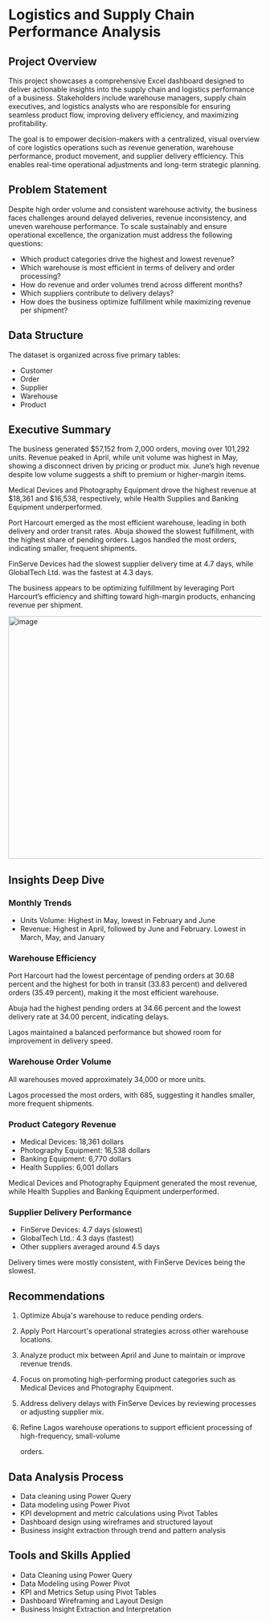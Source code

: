 # Logistics and Supply Chain Performance Analysis

## Project Overview

This project showcases a comprehensive Excel dashboard designed to deliver actionable insights into the supply chain and logistics performance of a business. Stakeholders include warehouse managers, supply chain executives, and logistics analysts who are responsible for ensuring seamless product flow, improving delivery efficiency, and maximizing profitability.

The goal is to empower decision-makers with a centralized, visual overview of core logistics operations such as revenue generation, warehouse performance, product movement, and supplier delivery efficiency. This enables real-time operational adjustments and long-term strategic planning.

## Problem Statement

Despite high order volume and consistent warehouse activity, the business faces challenges around delayed deliveries, revenue inconsistency, and uneven warehouse performance. To scale sustainably and ensure operational excellence, the organization must address the following questions:

* Which product categories drive the highest and lowest revenue?
* Which warehouse is most efficient in terms of delivery and order processing?
* How do revenue and order volumes trend across different months?
* Which suppliers contribute to delivery delays?
* How does the business optimize fulfillment while maximizing revenue per shipment?

## Data Structure

The dataset is organized across five primary tables:

* Customer
* Order
* Supplier
* Warehouse
* Product

## Executive Summary

The business generated $57,152 from 2,000 orders, moving over 101,292 units. Revenue peaked in April, while unit volume was highest in May, showing a disconnect driven by pricing or product mix. June’s high revenue despite low volume suggests a shift to premium or higher-margin items.

Medical Devices and Photography Equipment drove the highest revenue at $18,361 and $16,538, respectively, while Health Supplies and Banking Equipment underperformed.

Port Harcourt emerged as the most efficient warehouse, leading in both delivery and order transit rates. Abuja showed the slowest fulfillment, with the highest share of pending orders. Lagos handled the most orders, indicating smaller, frequent shipments.

FinServe Devices had the slowest supplier delivery time at 4.7 days, while GlobalTech Ltd. was the fastest at 4.3 days.

The business appears to be optimizing fulfillment by leveraging Port Harcourt’s efficiency and shifting toward high-margin products, enhancing revenue per shipment.



<img width="901" height="483" alt="image" src="https://github.com/user-attachments/assets/9c142b54-111f-42ee-8c3c-6f0f600fa91d" />

## Insights Deep Dive

### Monthly Trends

* Units Volume: Highest in May, lowest in February and June
* Revenue: Highest in April, followed by June and February. Lowest in March, May, and January

### Warehouse Efficiency

Port Harcourt had the lowest percentage of pending orders at 30.68 percent and the highest for both in transit (33.83 percent) and delivered orders (35.49 percent), making it the most efficient warehouse.

Abuja had the highest pending orders at 34.66 percent and the lowest delivery rate at 34.00 percent, indicating delays.

Lagos maintained a balanced performance but showed room for improvement in delivery speed.

### Warehouse Order Volume

All warehouses moved approximately 34,000 or more units.

Lagos processed the most orders, with 685, suggesting it handles smaller, more frequent shipments.

### Product Category Revenue

* Medical Devices: 18,361 dollars
* Photography Equipment: 16,538 dollars
* Banking Equipment: 6,770 dollars
* Health Supplies: 6,001 dollars

Medical Devices and Photography Equipment generated the most revenue, while Health Supplies and Banking Equipment underperformed.

### Supplier Delivery Performance

* FinServe Devices: 4.7 days (slowest)
* GlobalTech Ltd.: 4.3 days (fastest)
* Other suppliers averaged around 4.5 days

Delivery times were mostly consistent, with FinServe Devices being the slowest.

## Recommendations

1. Optimize Abuja's warehouse to reduce pending orders.
2. Apply Port Harcourt's operational strategies across other warehouse locations.
3. Analyze product mix between April and June to maintain or improve revenue trends.
4. Focus on promoting high-performing product categories such as Medical Devices and Photography Equipment.
5. Address delivery delays with FinServe Devices by reviewing processes or adjusting supplier mix.
6. Refine Lagos warehouse operations to support efficient processing of high-frequency, small-volume

   &#x20;orders.

## Data Analysis Process

* Data cleaning using Power Query
* Data modeling using Power Pivot
* KPI development and metric calculations using Pivot Tables
* Dashboard design using wireframes and structured layout
* Business insight extraction through trend and pattern analysis

## Tools and Skills Applied

* Data Cleaning using Power Query
* Data Modeling using Power Pivot
* KPI and Metrics Setup using Pivot Tables
* Dashboard Wireframing and Layout Design
* Business Insight Extraction and Interpretation


